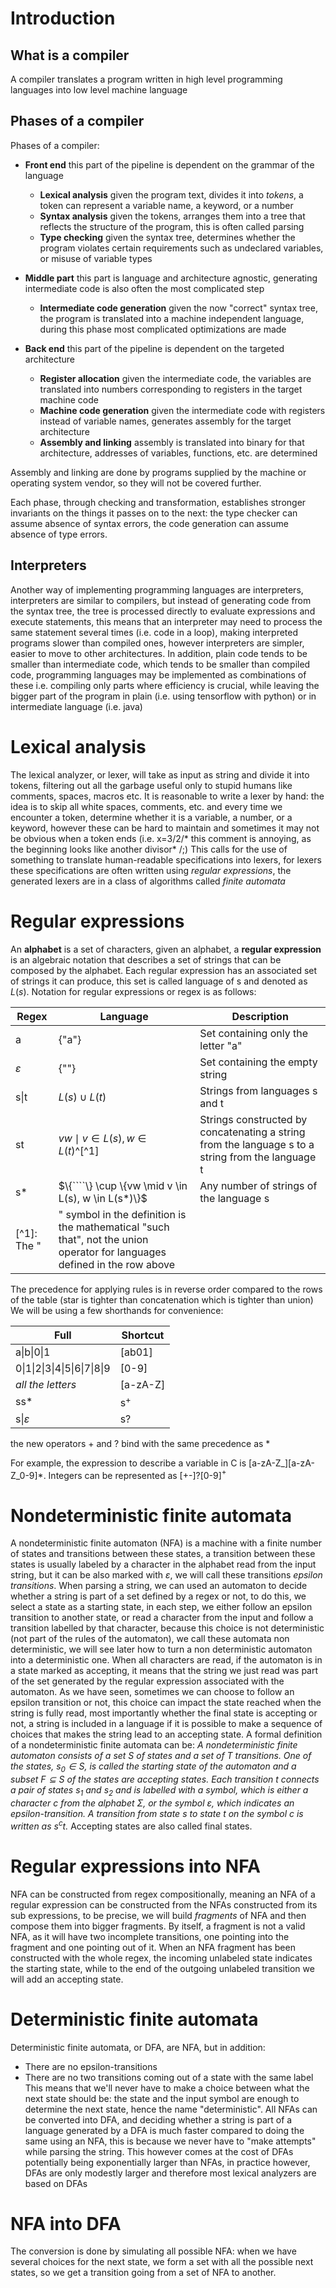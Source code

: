 # Introduction
## What is a compiler
A compiler translates a program written in high level programming languages into low level machine language
## Phases of a compiler
Phases of a compiler:
+ **Front end** this part of the pipeline is dependent on the grammar of the language
	+ **Lexical analysis** given the program text, divides it into *tokens*, a token can represent a variable name, a keyword, or a number
	+ **Syntax analysis** given the tokens, arranges them into a tree that reflects the structure of the program, this is often called parsing
	+ **Type checking** given the syntax tree, determines whether the program violates certain requirements such as undeclared variables, or misuse of variable types

+ **Middle part** this part is language and architecture agnostic, generating intermediate code is also often the most complicated step
	+ **Intermediate code generation** given the now "correct" syntax tree, the program is translated into a machine independent language, during this phase most complicated optimizations are made
	
+ **Back end** this part of the pipeline is dependent on the targeted architecture
	+ **Register allocation** given the intermediate code, the variables are translated into numbers corresponding to registers in the target machine code
	+ **Machine code generation** given the intermediate code with registers instead of variable names, generates assembly for the target architecture
	+ **Assembly and linking** assembly is translated into binary for that architecture, addresses of variables, functions, etc. are determined

Assembly and linking are done by programs supplied by the machine or operating system vendor, so they will not be covered further.

Each phase, through checking and transformation, establishes stronger invariants on the things it passes on to the next: the type checker can assume absence of syntax errors, the code generation can assume absence of type errors.

## Interpreters
Another way of implementing programming languages are interpreters, interpreters are similar to compilers, but instead of generating code from the syntax tree, the tree is processed directly to evaluate expressions and execute statements, this means that an interpreter may need to process the same statement several times (i.e. code in a loop), making interpreted programs slower than compiled ones, however interpreters are simpler, easier to move to other architectures.
In addition, plain code tends to be smaller than intermediate code, which tends to be smaller than compiled code, programming languages may be implemented as combinations of these i.e. compiling only parts where efficiency is crucial, while leaving the bigger part of the program in plain (i.e. using tensorflow with python) or in intermediate language (i.e. java)
# Lexical analysis
The lexical analyzer, or lexer, will take as input as string and divide it into tokens, filtering out all the garbage useful only to stupid humans like comments, spaces, macros etc.
It is reasonable to write a lexer by hand: the idea is to skip all white spaces, comments, etc. and every time we encounter a token, determine whether it is a variable, a number, or a keyword, however these can be hard to maintain and sometimes it may not be obvious when a token ends (i.e. x=3/2/* this comment is annoying, as the beginning looks like another divisor* /;)
This calls for the use of something to translate human-readable specifications into lexers, for lexers these specifications are often written using *regular expressions*, the generated lexers are in a class of algorithms called *finite automata*
# Regular expressions
An **alphabet** is a set of characters, given an alphabet, a **regular expression** is an algebraic notation that describes a set of strings that can be composed by the alphabet.
Each regular expression has an associated set of strings it can produce, this set is called language of s and denoted as $L(s)$. Notation for regular expressions or regex is as follows:

| Regex         | Language                                            | Description                                                                                       |
| ------------- | --------------------------------------------------- | ------------------------------------------------------------------------------------------------- |
| a             | {"a"}                                               | Set containing only the letter "a"                                                                |
| $\varepsilon$ | {""}                                                | Set containing the empty string                                                                   |
| s\|t          | $L(s) \cup L(t)$                                    | Strings from languages s and t                                                                    |
| st            | ${vw \mid v \in L(s), w \in L(t)}$^[^1]             | Strings constructed by concatenating a string from the language s to a string from the language t |
| s*            | $\{````\} \cup \{vw \mid v \in L(s), w \in L(s*)\}$ | Any number of strings of the language s                                                           |
[^1]: The "|" symbol in the definition is the mathematical "such that", not the union operator for languages defined in the row above

The precedence for applying rules is in reverse order compared to the rows of the table (star is tighter than concatenation which is tighter than union)
We will be using a few shorthands for convenience:

| Full                         | Shortcut   |
| ---------------------------- | ---------- |
| a\|b\|0\|1                   | \[ab01\]   |
| 0\|1\|2\|3\|4\|5\|6\|7\|8\|9 | \[0-9\]    |
| *all the letters*            | \[a-zA-Z\] |
| ss*                          | s$^+$      |
| s\|$\varepsilon$             | s?         |
the new operators + and ? bind with the same precedence as *

For example, the expression to describe a variable in C is \[a-zA-Z_\]\[a-zA-Z_0-9\]\*. Integers can be represented as \[+-\]?\[0-9\]$^+$

# Nondeterministic finite automata
A nondeterministic finite automaton (NFA) is a machine with a finite number of states and transitions between these states, a transition between these states is usually labeled by a character in the alphabet read from the input string, but it can be also marked with $\varepsilon$, we will call these transitions *epsilon transitions*.
When parsing a string, we can used an automaton to decide whether a string is part of a set defined by a regex or not, to do this, we select a state as a starting state, in each step, we either follow an epsilon transition to another state, or read a character from the input and follow a transition labelled by that character, because this choice is not deterministic (not part of the rules of the automaton), we call these automata non deterministic, we will see later how to turn a non deterministic automaton into a deterministic one.
When all characters are read, if the automaton is in a state marked as accepting, it means that the string we just read was part of the set generated by the regular expression associated with the automaton.
As we have seen, sometimes we can choose to follow an epsilon transition or not,  this choice can impact the state reached when the string is fully read, most importantly whether the final state is accepting or not, a string is included in a language if it is possible to make a sequence of choices that makes the string lead to an accepting state.
A formal definition of a nondeterministic finite automata can be:
	*A nondeterministic finite automaton consists of a set S of states and a set of T transitions. One of the states, $s_0 \in S$, is called the starting state of the automaton and a subset $F \subseteq S$ of the states are accepting states. Each transition t connects a pair of states $s_1$ and $s_2$ and is labelled with a symbol, which is either a character c from the alphabet $\Sigma$, or the symbol $\varepsilon$, which indicates an epsilon-transition. A transition from state $s$ to state $t$ on the symbol $c$ is written as $s^c t$.*
Accepting states are also called final states.
# Regular expressions into NFA
NFA can be constructed from regex compositionally, meaning an NFA of a regular expression can be constructed from the NFAs constructed from its sub expressions, to be precise, we will build *fragments* of NFA and then compose them into bigger fragments. By itself, a fragment is not a valid NFA, as it will have two incomplete transitions, one pointing into the fragment and one pointing out of it. When an NFA fragment has been constructed with the whole regex, the incoming unlabeled state indicates the starting state, while to the end of the outgoing unlabeled transition we will add an accepting state.

# Deterministic finite automata
Deterministic finite automata, or DFA, are NFA, but in addition:
+ There are no epsilon-transitions
+ There are no two transitions coming out of a state with the same label
This means that we'll never have to make a choice between what the next state should be: the state and the input symbol are enough to determine the next state, hence the name "deterministic".
All NFAs can be converted into DFA, and deciding whether a string is part of a language generated by a DFA is much faster compared to doing the same using an NFA, this is because we never have to "make attempts" while parsing the string.
This however comes at the cost of DFAs potentially being exponentially larger than NFAs, in practice however, DFAs are only modestly larger and therefore most lexical analyzers are based on DFAs

# NFA into DFA
The conversion is done by simulating all possible NFA: when we have several choices for the next state, we form a set with all the possible next states, so we get a transition going from a set of NFA to another. 